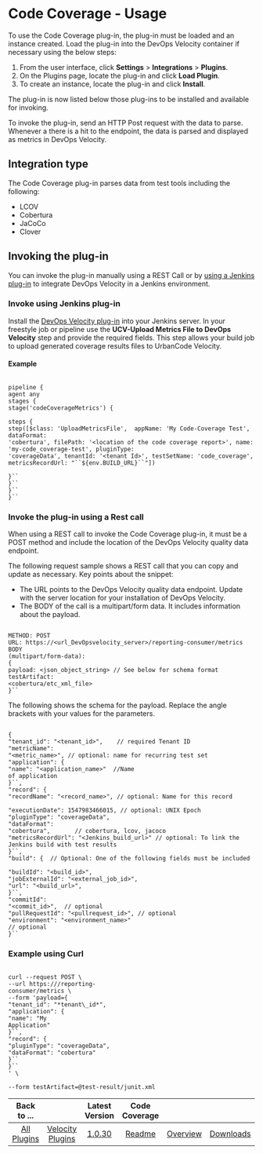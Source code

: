 
# Code Coverage - Usage

To use the Code Coverage plug-in, the plug-in must be loaded and an instance created. Load the plug-in into the DevOps Velocity container if necessary using the below steps: 
1. From the user interface, click **Settings** > **Integrations** > **Plugins**. 
2. On the Plugins page, locate the plug-in and click **Load Plugin**. 
3. To create an instance, locate the plug-in and click **Install**. 

The plug-in is now listed below those plug-ins to be installed and available for invoking.

To invoke the plug-in, send an HTTP Post request with the data to parse. Whenever a there is a hit to the endpoint, the data is parsed and displayed as metrics in DevOps Velocity.

## Integration type

The Code Coverage plug-in parses data from test tools including the following:

* LCOV
* Cobertura
* JaCoCo
* Clover

## Invoking the plug-in

You can invoke the plug-in manually using a REST Call or by [using a Jenkins plug-in](#invokejenkins) to integrate DevOps Velocity in a Jenkins environment.

### Invoke using Jenkins plug-in

Install the [DevOps Velocity plug-in](https://plugins.jenkins.io/urbancode-velocity) into
your Jenkins server. In your freestyle job or pipeline use the **UCV-Upload Metrics File to DevOps Velocity** step
and provide the required fields. This step allows your build job to upload generated coverage results files to UrbanCode
Velocity.

#### Example


```

pipeline {
agent any
stages {
stage('codeCoverageMetrics') {

steps {
step([$class: 'UploadMetricsFile',  appName: 'My Code-Coverage Test', dataFormat:
'cobertura', filePath: '<location of the code coverage report>', name: 'my-code_coverage-test', pluginType:
'coverageData', tenantId: '<tenant Id>', testSetName: 'code_coverage', metricsRecordUrl: "``${env.BUILD_URL}``"])

}``
}``
}``
}``

```

### Invoke the plug-in using a Rest call

When using a REST call to invoke the Code Coverage plug-in, it must be a POST method and include the location of the DevOps Velocity quality data endpoint.

The following request sample shows a REST call that you can copy and update as necessary. Key points
about the snippet:

* The URL points to the DevOps Velocity quality data endpoint. Update with the server location for your installation of DevOps Velocity.
* The BODY of the call is a multipart/form data. It includes information about the payload.


```

METHOD: POST
URL: https://<url_DevOpsvelocity_server>/reporting-consumer/metrics
BODY
(multipart/form-data):
{
payload: <json_object_string> // See below for schema format
testArtifact:
<cobertura/etc_xml_file>
}``

```


The following shows the schema for the payload. Replace the angle brackets with your values for the parameters.


```

{
"tenant_id": "<tenant_id>",    // required Tenant ID
"metricName":
"<metric_name>", // optional: name for recurring test set
"application": {
"name": "<application_name>"  //Name
of application
}``,
"record": {
"recordName": "<record_name>", // optional: Name for this record

"executionDate": 1547983466015, // optional: UNIX Epoch
"pluginType": "coverageData",
"dataFormat":
"cobertura",       // cobertura, lcov, jacoco
"metricsRecordUrl": "<Jenkins_build_url>" // optional: To link the
Jenkins build with test results
}``,
"build": {  // Optional: One of the following fields must be included

"buildId": "<build_id>",
"jobExternalId": "<external_job_id>",
"url": "<build_url>",
}``,
"commitId":
"<commit_id>",  // optional
"pullRequestId": "<pullrequest_id>", // optional
"environment": "<environment_name>"
// optional
}``

```

### Example using Curl


```

curl --request POST \
--url https:///reporting-
consumer/metrics \
--form 'payload={
"tenant_id": "*tenant\_id*",
"application": {
"name": "My
Application"
}``,
"record": {
"pluginType": "coverageData",
"dataFormat": "cobertura"
}``
}``
' \

--form testArtifact=@test-result/junit.xml

```


|Back to ...||Latest Version|Code Coverage |||
| :---: | :---: | :---: | :---: | :---: | :---: |
|[All Plugins](../../index.md)|[Velocity Plugins](../README.md)|[1.0.30](https://raw.githubusercontent.com/UrbanCode/IBM-UCV-PLUGINS/main/files/ucv-ext-coverage-core/ucv-ext-coverage-core-1.0.30.tar.zip)|[Readme](README.md)|[Overview](overview.md)|[Downloads](downloads.md)|
